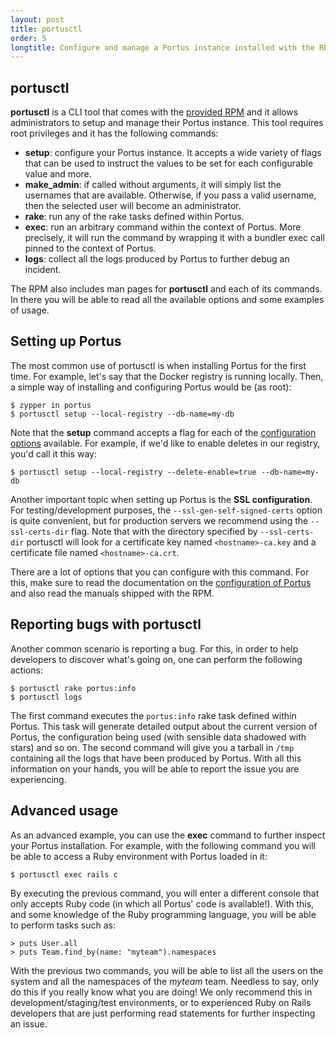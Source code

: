 ```yaml
---
layout: post
title: portusctl
order: 5
longtitle: Configure and manage a Portus instance installed with the RPM
---
```


## portusctl

**portusctl** is a CLI tool that comes with the
[provided RPM](/docs/setups/1_rpm_packages.html) and it allows administrators to
setup and manage their Portus instance. This tool requires root privileges and
it has the following commands:

- **setup**: configure your Portus instance. It accepts a wide variety of flags
  that can be used to instruct the values to be set for each configurable value
  and more.
- **make_admin**: if called without arguments, it will simply list the usernames
  that are available. Otherwise, if you pass a valid username, then the selected
  user will become an administrator.
- **rake**: run any of the rake tasks defined within Portus.
- **exec**: run an arbitrary command within the context of Portus. More
  precisely, it will run the command by wrapping it with a bundler exec
  call pinned to the context of Portus.
- **logs**: collect all the logs produced by Portus to further debug an incident.

The RPM also includes man pages for **portusctl** and each of its commands. In
there you will be able to read all the available options and some examples of
usage.

## Setting up Portus

The most common use of portusctl is when installing Portus for the first
time. For example, let's say that the Docker registry is running locally. Then,
a simple way of installing and configuring Portus would be (as root):

```
$ zypper in portus
$ portusctl setup --local-registry --db-name=my-db
```

Note that the **setup** command accepts a flag for each of the
[configuration options](/docs/Configuring-Portus.html) available. For example,
if we'd like to enable deletes in our registry, you'd call it this way:

```
$ portusctl setup --local-registry --delete-enable=true --db-name=my-db
```

Another important topic when setting up Portus is the **SSL configuration**. For
testing/development purposes, the `--ssl-gen-self-signed-certs` option is quite
convenient, but for production servers we recommend using the `--ssl-certs-dir`
flag. Note that with the directory specified by `--ssl-certs-dir` portusctl
will look for a certificate key named `<hostname>-ca.key` and a certificate file
named `<hostname>-ca.crt`.

There are a lot of options that you can configure with this command. For this,
make sure to read the documentation on the
[configuration of Portus](/docs/Configuring-Portus.html) and also read the
manuals shipped with the RPM.

## Reporting bugs with portusctl

Another common scenario is reporting a bug. For this, in order to help
developers to discover what's going on, one can perform the following
actions:

```
$ portusctl rake portus:info
$ portusctl logs
```

The first command executes the `portus:info` rake task defined within
Portus. This task will generate detailed output about the current version of
Portus, the configuration being used (with sensible data shadowed with stars)
and so on. The second command will give you a tarball in `/tmp` containing all
the logs that have been produced by Portus. With all this information on your
hands, you will be able to report the issue you are experiencing.

## Advanced usage

As an advanced example, you can use the **exec** command to further inspect your
Portus installation. For example, with the following command you will be able to
access a Ruby environment with Portus loaded in it:

```
$ portusctl exec rails c
```

By executing the previous command, you will enter a different console that
only accepts Ruby code (in which all Portus' code is available!). With this,
and some knowledge of the Ruby programming language, you will be able to perform
tasks such as:

```
> puts User.all
> puts Team.find_by(name: "myteam").namespaces
```

With the previous two commands, you will be able to list all the users on the
system and all the namespaces of the *myteam* team. Needless to say, only do
this if you really know what you are doing! We only recommend this in
development/staging/test environments, or to experienced Ruby on Rails
developers that are just performing read statements for further inspecting
an issue.
